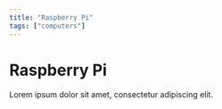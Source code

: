```yaml
---
title: "Raspberry Pi"
tags: ["computers"]
---
```


# Raspberry Pi
Lorem ipsum dolor sit amet, consectetur adipiscing elit.
